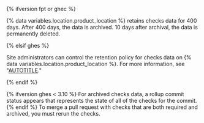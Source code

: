 {% ifversion fpt or ghec %}

{% data variables.location.product_location %} retains checks data for 400 days. After 400 days, the data is archived. 10 days after archival, the data is permanently deleted.

{% elsif ghes %}

Site administrators can control the retention policy for checks data on {% data variables.location.product_location %}. For more information, see "[AUTOTITLE](/admin/configuration/configuring-your-enterprise/configuring-applications#enabling-retention-policy-for-checks)."

{% endif %}

{% ifversion ghes < 3.10 %} For archived checks data, a rollup commit status appears that represents the state of all of the checks for the commit. {% endif %} To merge a pull request with checks that are both required and archived, you must rerun the checks.
